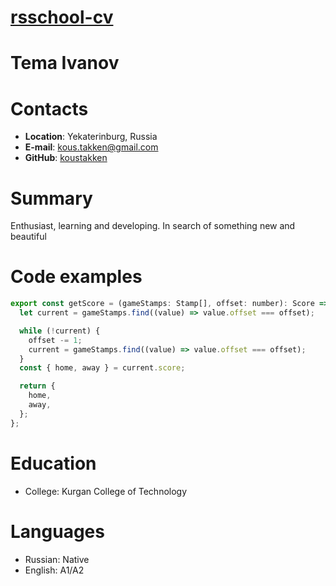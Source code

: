 # **[rsschool-cv](https://koustakken.github.io/rsschool-cv/)**

# **Tema Ivanov**

# **Contacts**

- **Location**: Yekaterinburg, Russia
- **E-mail**: kous.takken@gmail.com
- **GitHub**: [koustakken](https://github.com/koustakken)

# **Summary**

Enthusiast, learning and developing. In search of something new and beautiful

# **Code examples**

```js
export const getScore = (gameStamps: Stamp[], offset: number): Score => {
  let current = gameStamps.find((value) => value.offset === offset);

  while (!current) {
    offset -= 1;
    current = gameStamps.find((value) => value.offset === offset);
  }
  const { home, away } = current.score;

  return {
    home,
    away,
  };
};
```

# **Education**

- College: Kurgan College of Technology

# **Languages**

- Russian: Native
- English: A1/A2
